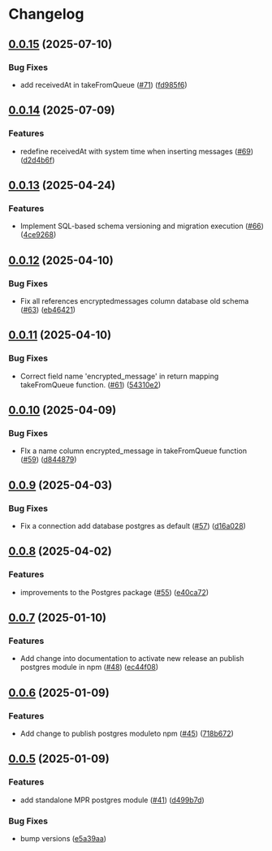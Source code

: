 # Changelog

## [0.0.15](https://github.com/2060-io/message-pickup-repository/compare/@2060.io/credo-ts-message-pickup-repository-pg@v0.0.14...@2060.io/credo-ts-message-pickup-repository-pg@v0.0.15) (2025-07-10)


### Bug Fixes

* add receivedAt in takeFromQueue ([#71](https://github.com/2060-io/message-pickup-repository/issues/71)) ([fd985f6](https://github.com/2060-io/message-pickup-repository/commit/fd985f657ef7780aefa68d270c09673f3683f258))

## [0.0.14](https://github.com/2060-io/message-pickup-repository/compare/@2060.io/credo-ts-message-pickup-repository-pg@v0.0.13...@2060.io/credo-ts-message-pickup-repository-pg@v0.0.14) (2025-07-09)


### Features

* redefine receivedAt with system time when inserting messages ([#69](https://github.com/2060-io/message-pickup-repository/issues/69)) ([d2d4b6f](https://github.com/2060-io/message-pickup-repository/commit/d2d4b6fe1fe00a227a3a53529dbcf71800060d6a))

## [0.0.13](https://github.com/2060-io/message-pickup-repository/compare/@2060.io/credo-ts-message-pickup-repository-pg@v0.0.12...@2060.io/credo-ts-message-pickup-repository-pg@v0.0.13) (2025-04-24)


### Features

* Implement SQL-based schema versioning and migration execution ([#66](https://github.com/2060-io/message-pickup-repository/issues/66)) ([4ce9268](https://github.com/2060-io/message-pickup-repository/commit/4ce926839aa9814558b1d140b723ba7e755f8b25))

## [0.0.12](https://github.com/2060-io/message-pickup-repository/compare/@2060.io/credo-ts-message-pickup-repository-pg@v0.0.11...@2060.io/credo-ts-message-pickup-repository-pg@v0.0.12) (2025-04-10)


### Bug Fixes

* Fix all references encryptedmessages column database old schema ([#63](https://github.com/2060-io/message-pickup-repository/issues/63)) ([eb46421](https://github.com/2060-io/message-pickup-repository/commit/eb4642141ab174ab094569ddccd087fa3444f2bb))

## [0.0.11](https://github.com/2060-io/message-pickup-repository/compare/@2060.io/credo-ts-message-pickup-repository-pg@v0.0.10...@2060.io/credo-ts-message-pickup-repository-pg@v0.0.11) (2025-04-10)


### Bug Fixes

* Correct field name 'encrypted_message' in return mapping takeFromQueue function. ([#61](https://github.com/2060-io/message-pickup-repository/issues/61)) ([54310e2](https://github.com/2060-io/message-pickup-repository/commit/54310e2edab19ef65a7ee37ece10883b85664ca0))

## [0.0.10](https://github.com/2060-io/message-pickup-repository/compare/@2060.io/credo-ts-message-pickup-repository-pg@v0.0.9...@2060.io/credo-ts-message-pickup-repository-pg@v0.0.10) (2025-04-09)


### Bug Fixes

* FIx a name column encrypted_message in takeFromQueue function ([#59](https://github.com/2060-io/message-pickup-repository/issues/59)) ([d844879](https://github.com/2060-io/message-pickup-repository/commit/d8448799788903d39605c8f4e18ec46b292357b7))

## [0.0.9](https://github.com/2060-io/message-pickup-repository/compare/@2060.io/credo-ts-message-pickup-repository-pg@v0.0.8...@2060.io/credo-ts-message-pickup-repository-pg@v0.0.9) (2025-04-03)


### Bug Fixes

* Fix a connection add database postgres as default ([#57](https://github.com/2060-io/message-pickup-repository/issues/57)) ([d16a028](https://github.com/2060-io/message-pickup-repository/commit/d16a0285716343c925998b8b7d319dd27aab1871))

## [0.0.8](https://github.com/2060-io/message-pickup-repository/compare/@2060.io/credo-ts-message-pickup-repository-pg@v0.0.7...@2060.io/credo-ts-message-pickup-repository-pg@v0.0.8) (2025-04-02)


### Features

* improvements to the Postgres package ([#55](https://github.com/2060-io/message-pickup-repository/issues/55)) ([e40ca72](https://github.com/2060-io/message-pickup-repository/commit/e40ca72f509658006edb917004f56f9a88e4ac89))

## [0.0.7](https://github.com/2060-io/message-pickup-repository/compare/@2060.io/credo-ts-message-pickup-repository-pg@v0.0.6...@2060.io/credo-ts-message-pickup-repository-pg@v0.0.7) (2025-01-10)


### Features

* Add change into documentation to activate new release an publish postgres module in npm ([#48](https://github.com/2060-io/message-pickup-repository/issues/48)) ([ec44f08](https://github.com/2060-io/message-pickup-repository/commit/ec44f08b9c7d0ff00981680d7f47c2164c4e89b5))

## [0.0.6](https://github.com/2060-io/message-pickup-repository/compare/@2060.io/credo-ts-message-pickup-repository-pg@v0.0.5...@2060.io/credo-ts-message-pickup-repository-pg@v0.0.6) (2025-01-09)


### Features

* Add change to publish postgres moduleto npm ([#45](https://github.com/2060-io/message-pickup-repository/issues/45)) ([718b672](https://github.com/2060-io/message-pickup-repository/commit/718b6720934fc8d3a8dd5916c4417653a0226ae6))

## [0.0.5](https://github.com/2060-io/message-pickup-repository/compare/@2060.io/credo-ts-message-pickup-repository-pg-v0.0.1...@2060.io/credo-ts-message-pickup-repository-pg@v0.0.5) (2025-01-09)


### Features

* add standalone MPR postgres module ([#41](https://github.com/2060-io/message-pickup-repository/issues/41)) ([d499b7d](https://github.com/2060-io/message-pickup-repository/commit/d499b7d19fa4ad08ffdadad93b253f9ac2d6cf14))


### Bug Fixes

* bump versions ([e5a39aa](https://github.com/2060-io/message-pickup-repository/commit/e5a39aae66abb33c313f51c8cdb796f5a914400a))
